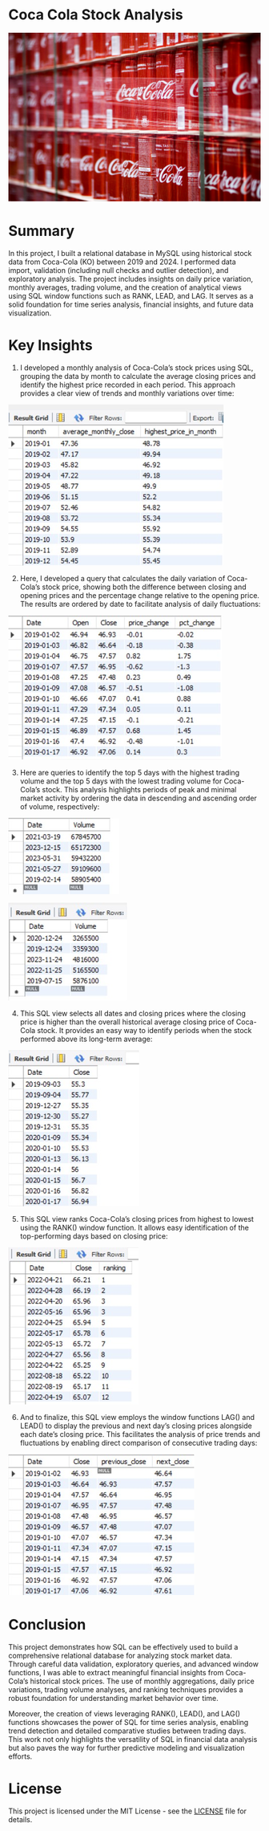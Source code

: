 # Coca Cola Stock Analysis
![Img1](https://github.com/felipe-lemos-costa/SQL-Coca-Cola-Stock-Analysis/raw/main/images/Img1.jpg)

# Summary
In this project, I built a relational database in MySQL using historical stock data from Coca-Cola (KO) between 2019 and 2024. I performed data import, validation (including null checks and outlier detection), and exploratory analysis. The project includes insights on daily price variation, monthly averages, trading volume, and the creation of analytical views using SQL window functions such as RANK, LEAD, and LAG. It serves as a solid foundation for time series analysis, financial insights, and future data visualization.

# Key Insights
1. I developed a monthly analysis of Coca-Cola’s stock prices using SQL, grouping the data by month to calculate the average closing prices and identify the highest price recorded in each period. This approach provides a clear view of trends and monthly variations over time:
   
![Img2](https://github.com/felipe-lemos-costa//SQL-Coca-Cola-Stock-Analysis/raw/main/images/Img2.jpg)

2. Here, I developed a query that calculates the daily variation of Coca-Cola’s stock price, showing both the difference between closing and opening prices and the percentage change relative to the opening price. The results are ordered by date to facilitate analysis of daily fluctuations:
   
![Img3](https://github.com/felipe-lemos-costa//SQL-Coca-Cola-Stock-Analysis/raw/main/images/Img3.jpg)

3. Here are queries to identify the top 5 days with the highest trading volume and the top 5 days with the lowest trading volume for Coca-Cola’s stock. This analysis highlights periods of peak and minimal market activity by ordering the data in descending and ascending order of volume, respectively:

![Img4](https://github.com/felipe-lemos-costa//SQL-Coca-Cola-Stock-Analysis/raw/main/images/Img4.jpg)

![Img5](https://github.com/felipe-lemos-costa//SQL-Coca-Cola-Stock-Analysis/raw/main/images/Img5.jpg)

4. This SQL view selects all dates and closing prices where the closing price is higher than the overall historical average closing price of Coca-Cola stock. It provides an easy way to identify periods when the stock performed above its long-term average:

![Img6](https://github.com/felipe-lemos-costa//SQL-Coca-Cola-Stock-Analysis/raw/main/images/Img6.jpg)

5. This SQL view ranks Coca-Cola’s closing prices from highest to lowest using the RANK() window function. It allows easy identification of the top-performing days based on closing price:

![Img7](https://github.com/felipe-lemos-costa//SQL-Coca-Cola-Stock-Analysis/raw/main/images/Img7.jpg)

6. And to finalize, this SQL view employs the window functions LAG() and LEAD() to display the previous and next day’s closing prices alongside each date’s closing price. This facilitates the analysis of price trends and fluctuations by enabling direct comparison of consecutive trading days:

![Img8](https://github.com/felipe-lemos-costa//SQL-Coca-Cola-Stock-Analysis/raw/main/images/Img8.jpg)

# Conclusion
This project demonstrates how SQL can be effectively used to build a comprehensive relational database for analyzing stock market data. Through careful data validation, exploratory queries, and advanced window functions, I was able to extract meaningful financial insights from Coca-Cola’s historical stock prices. The use of monthly aggregations, daily price variations, trading volume analyses, and ranking techniques provides a robust foundation for understanding market behavior over time.

Moreover, the creation of views leveraging RANK(), LEAD(), and LAG() functions showcases the power of SQL for time series analysis, enabling trend detection and detailed comparative studies between trading days. This work not only highlights the versatility of SQL in financial data analysis but also paves the way for further predictive modeling and visualization efforts.

# License
This project is licensed under the MIT License - see the [LICENSE](LICENSE) file for details.
